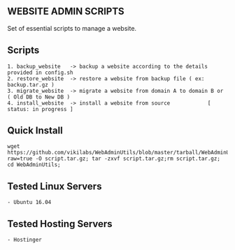 ## WEBSITE ADMIN SCRIPTS

Set of essential scripts to manage a website.

## Scripts

	1. backup_website 	-> backup a website according to the details provided in config.sh
	2. restore_website 	-> restore a website from backup file ( ex: backup.tar.gz )
	3. migrate_website 	-> migrate a website from domain A to domain B or ( Old DB to New DB )
	4. install_website	-> install a website from source 			[ status: in progress ]
 

## Quick Install


	wget https://github.com/vikilabs/WebAdminUtils/blob/master/tarball/WebAdminUtils.tar.gz?raw=true -O script.tar.gz; tar -zxvf script.tar.gz;rm script.tar.gz; cd WebAdminUtils;

## Tested Linux Servers

    - Ubuntu 16.04

## Tested Hosting Servers

    - Hostinger 

   
